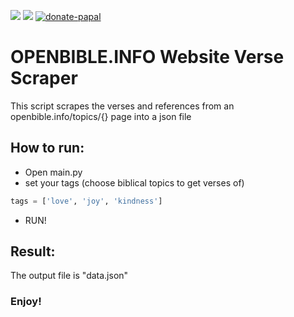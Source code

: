 <img src="https://forthebadge.com/images/badges/made-with-python.svg"/> <img src="https://forthebadge.com/images/badges/built-with-love.svg"/> 
<a href = "https://www.paypal.com/donate/?hosted_button_id=5JK8CUWFUU9B6">![donate-papal](https://user-images.githubusercontent.com/52662032/229467407-b76b011a-2e2a-4ab2-bb1b-b02b80de6192.svg)</a>

# OPENBIBLE.INFO Website Verse Scraper

This script scrapes the verses and references from an openbible.info/topics/{} page into a json file


<h2>How to run:</h3>

- Open main.py
- set your tags (choose biblical topics to get verses of)
```python
tags = ['love', 'joy', 'kindness']
```
- RUN!

<h2>Result:</h2>
The output file is "data.json"

<h3>Enjoy!</h3>
